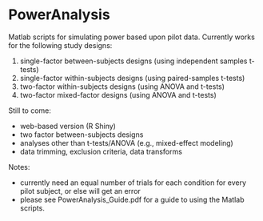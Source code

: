 # PowerAnalysis
Matlab scripts for simulating power based upon pilot data. Currently works for the following study designs:
1) single-factor between-subjects designs (using independent samples t-tests)
2) single-factor within-subjects designs (using paired-samples t-tests)
3) two-factor within-subjects designs (using ANOVA and t-tests)
4) two-factor mixed-factor designs (using ANOVA and t-tests)

Still to come:
- web-based version (R Shiny)
- two factor between-subjects designs
- analyses other than t-tests/ANOVA (e.g., mixed-effect modeling)
- data trimming, exclusion criteria, data transforms

Notes:
- currently need an equal number of trials for each condition for every pilot subject, or else will get an error
- please see PowerAnalysis_Guide.pdf for a guide to using the Matlab scripts.
